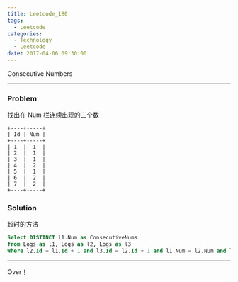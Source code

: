 ```yaml
---
title: Leetcode_180
tags:
  - Leetcode
categories:
  - Technology
  - Leetcode
date: 2017-04-06 09:30:00
---
```

Consecutive Numbers

<!-- more -->

***

### Problem

找出在 Num 栏连续出现的三个数

```
+----+-----+
| Id | Num |
+----+-----+
| 1  |  1  |
| 2  |  1  |
| 3  |  1  |
| 4  |  2  |
| 5  |  1  |
| 6  |  2  |
| 7  |  2  |
+----+-----+
```

### Solution

超时的方法
``` sql
Select DISTINCT l1.Num as ConsecutiveNums 
from Logs as l1, Logs as l2, Logs as l3
Where l2.Id = l1.Id + 1 and l3.Id = l2.Id + 1 and l1.Num = l2.Num and l1.Num = l3.Num

```


*** 

Over！










































